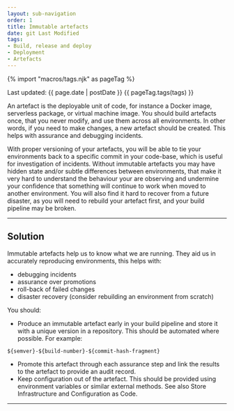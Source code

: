 ```yaml
---
layout: sub-navigation
order: 1
title: Immutable artefacts
date: git Last Modified
tags:
- Build, release and deploy
- Deployment
- Artefacts
---
```


{% import "macros/tags.njk" as pageTag %}

Last updated: {{ page.date | postDate }}
{{ pageTag.tags(tags)  }}

An artefact is the deployable unit of code, for instance a Docker image, serverless package, or virtual machine image. You should build artefacts once, that you never modify, and use them across all environments. In other words, if you need to make changes, a new artefact should be created. This helps with assurance and debugging incidents.

With proper versioning of your artefacts, you will be able to tie your environments back to a specific commit in your code-base, which is useful for investigation of incidents. Without immutable artefacts you may have hidden state and/or subtle differences between environments, that make it very hard to understand the behaviour your are observing and undermine your confidence that something will continue to work when moved to another environment. You will also find it hard to recover from a future disaster, as you will need to rebuild your artefact first, and your build pipeline may be broken.

---

## Solution

Immutable artefacts help us to know what we are running. They aid us in accurately reproducing environments, this helps with:

- debugging incidents
- assurance over promotions
- roll-back of failed changes
- disaster recovery (consider rebuilding an environment from scratch)

You should:

- Produce an immutable artefact early in your build pipeline and store it with a unique version in a repository. This should be automated where possible. For example:
```
${semver}-${build-number}-${commit-hash-fragment}
```
- Promote this artefact through each assurance step and link the results to the artefact to provide an audit record.
- Keep configuration out of the artefact. This should be provided using environment variables or similar external methods. See also Store Infrastructure and Configuration as Code.

---
